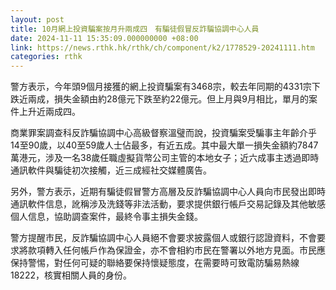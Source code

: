 ```yaml
---
layout: post
title: 10月網上投資騙案按月升兩成四　有騙徒假冒反詐騙協調中心人員
date: 2024-11-11 15:35:09.000000000 +08:00
link: https://news.rthk.hk/rthk/ch/component/k2/1778529-20241111.htm
categories: rthk
---
```


警方表示，今年頭9個月接獲的網上投資騙案有3468宗，較去年同期的4331宗下跌近兩成，損失金額由約28億元下跌至約22億元。但上月與9月相比，單月的案件上升近兩成四。

商業罪案調查科反詐騙協調中心高級督察溫璧而說，投資騙案受騙事主年齡介乎14至90歲，以40至59歲人士佔最多，有近五成。其中最大單一損失金額約7847萬港元，涉及一名38歲任職虛擬貨幣公司主管的本地女子；近六成事主透過即時通訊軟件與騙徒初次接觸，近三成經社交媒體廣告。

另外，警方表示，近期有騙徒假冒警方高層及反詐騙協調中心人員向市民發出即時通訊軟件信息，訛稱涉及洗錢等非法活動，要求提供銀行帳戶交易記錄及其他敏感個人信息，協助調查案件，最終令事主損失金錢。

警方提醒市民，反詐騙協調中心人員絕不會要求披露個人或銀行認證資料，不會要求將款項轉入任何帳戶作為保證金，亦不會相約市民在警署以外地方見面。市民應保持警惕，對任何可疑的聯絡要保持懷疑態度，在需要時可致電防騙易熱線18222，核實相關人員的身份。

